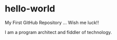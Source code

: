 # hello-world
My First GitHub Repository ... Wish me luck!!

I am a program architect and fiddler of technology.
